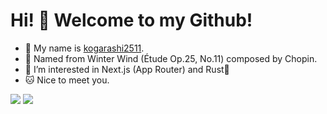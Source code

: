 # Hi! 👋 Welcome to my Github!
- 👋 My name is [kogarashi2511](github.com/kogarashi2511).
- 🎼 Named from Winter Wind (Étude Op.25, No.11) composed by Chopin.
- 👀 I’m interested in Next.js (App Router) and Rust🦀
- 🐱 Nice to meet you.

![](http://github-profile-summary-cards.vercel.app/api/cards/most-commit-language?username=kogarashi2511&theme=zenburn)
![](http://github-profile-summary-cards.vercel.app/api/cards/stats?username=kogarashi2511&theme=zenburn)
<!-- ![](http://github-profile-summary-cards.vercel.app/api/cards/profile-details?username=kogarashi2511&theme=zenburn) -->
